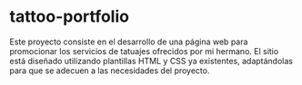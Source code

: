 # tattoo-portfolio
Este proyecto consiste en el desarrollo de una página web para promocionar los servicios de tatuajes ofrecidos por mi hermano. El sitio está diseñado utilizando plantillas HTML y CSS ya existentes, adaptándolas para que se adecuen a las necesidades del proyecto.
